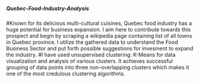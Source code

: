 ##### Quebec-Food-Industry-Analysis

#Known for its delicious multi-cultural cuisines, Quebec food industry has a huge potential for business expansion. I aim here to contribute towards this prospect and begin by scraping a wikipedia page containing list of all towns in Quebec province. I utilize the gathered data to understand the Food Business Sector and put forth possible suggestions for invesment to expand the industry.
#I have used unsupervised clustering: K-Means for data visualization and analysis of various clusters. It achieves successful grouping of data points into three non-overlapping clusters which makes it one of the most credulous clustering algorithms.

